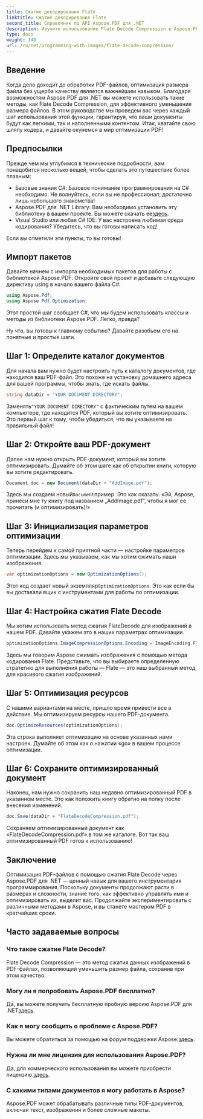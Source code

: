 ```yaml
---
title: Сжатие декодирования Flate
linktitle: Сжатие декодирования Flate
second_title: Справочник по API Aspose.PDF для .NET
description: Изучите использование Flate Decode Compression в Aspose.PDF для .NET. Эффективно оптимизируйте размер файла PDF с помощью этого пошагового руководства.
type: docs
weight: 140
url: /ru/net/programming-with-images/flate-decode-compression/
---
```

## Введение

Когда дело доходит до обработки PDF-файлов, оптимизация размера файла без ущерба качеству является важнейшим навыком. Благодаря возможностям Aspose.PDF для .NET вы можете использовать такие методы, как Flate Decode Compression, для эффективного уменьшения размера файлов. В этом руководстве мы проведем вас через каждый шаг использования этой функции, гарантируя, что ваши документы будут как легкими, так и наполненными контентом. Итак, хватайте свою шляпу кодера, и давайте окунемся в мир оптимизации PDF!

## Предпосылки

Прежде чем мы углубимся в технические подробности, вам понадобится несколько вещей, чтобы сделать это путешествие более плавным:

- Базовые знания C#: Базовое понимание программирования на C# необходимо. Не волнуйтесь, если вы не профессионал; достаточно лишь небольшого знакомства!
-  Aspose.PDF для .NET Library: Вам необходимо установить эту библиотеку в вашем проекте. Вы можете скачать ее[здесь](https://releases.aspose.com/pdf/net/).
- Visual Studio или любая C# IDE: У вас настроена любимая среда кодирования? Убедитесь, что вы готовы написать код!

Если вы отметили эти пункты, то вы готовы!

## Импорт пакетов

Давайте начнем с импорта необходимых пакетов для работы с библиотекой Aspose.PDF. Откройте свой проект и добавьте следующую директиву using в начало вашего файла C#:

```csharp
using Aspose.Pdf;
using Aspose.Pdf.Optimization;
```

Этот простой шаг сообщает C#, что мы будем использовать классы и методы из библиотеки Aspose.PDF. Легко, правда?

Ну что, вы готовы к главному событию? Давайте разобьем его на понятные и простые шаги.

## Шаг 1: Определите каталог документов

Для начала вам нужно будет настроить путь к каталогу документов, где находится ваш PDF-файл. Это похоже на установку домашнего адреса для вашей программы, чтобы знать, где искать файлы.

```csharp
string dataDir = "YOUR DOCUMENT DIRECTORY";
```
 Заменять`"YOUR DOCUMENT DIRECTORY"` с фактическим путем на вашем компьютере, где находится PDF, который вы хотите оптимизировать. Это первый шаг к тому, чтобы убедиться, что вы указываете на правильный файл!

## Шаг 2: Откройте ваш PDF-документ

Далее нам нужно открыть PDF-документ, который вы хотите оптимизировать. Думайте об этом шаге как об открытии книги, которую вы хотите редактировать.

```csharp
Document doc = new Document(dataDir + "AddImage.pdf");
```
 Здесь мы создаем новый`Document`пример. Это как сказать: «Эй, Aspose, принеси мне ту книгу под названием „AddImage.pdf“, чтобы я мог ее прочитать (и оптимизировать)!»

## Шаг 3: Инициализация параметров оптимизации

Теперь перейдем к самой приятной части — настройке параметров оптимизации. Здесь мы указываем, как мы хотим сжимать наши изображения.

```csharp
var optimizationOptions = new OptimizationOptions();
```
 Этот код создает новый экземпляр`OptimizationOptions`. Это как если бы вы доставали ящик с инструментами для работы по оптимизации.

## Шаг 4: Настройка сжатия Flate Decode

Мы хотим использовать метод сжатия FlateDecode для изображений в нашем PDF. Давайте укажем это в наших параметрах оптимизации.

```csharp
optimizationOptions.ImageCompressionOptions.Encoding = ImageEncoding.Flate;
```
Здесь мы говорим Aspose сжимать изображения с помощью метода кодирования Flate. Представьте, что вы выбираете определенную стратегию для выполнения работы — Flate — это наш выбранный метод для красивого сжатия изображений.

## Шаг 5: Оптимизация ресурсов

С нашими вариантами на месте, пришло время привести все в действие. Мы оптимизируем ресурсы нашего PDF-документа.

```csharp
doc.OptimizeResources(optimizationOptions);
```
Эта строка выполняет оптимизацию на основе указанных нами настроек. Думайте об этом как о нажатии «go» в вашем процессе оптимизации.

## Шаг 6: Сохраните оптимизированный документ

Наконец, нам нужно сохранить наш недавно оптимизированный PDF в указанном месте. Это как положить книгу обратно на полку после внесения изменений.

```csharp
doc.Save(dataDir + "FlateDecodeCompression.pdf");
```
Сохраняем оптимизированный документ как «FlateDecodeCompression.pdf» в том же каталоге. Вот так ваш оптимизированный PDF готов к использованию!

## Заключение

Оптимизация PDF-файлов с помощью сжатия Flate Decode через Aspose.PDF для .NET — ценный навык для вашего инструментария программирования. Поскольку документы продолжают расти в размерах и сложности, знание того, как эффективно управлять ими и оптимизировать их, выделит вас. Продолжайте экспериментировать с различными методами в Aspose, и вы станете мастером PDF в кратчайшие сроки.

## Часто задаваемые вопросы

### Что такое сжатие Flate Decode?  
Flate Decode Compression — это метод сжатия данных изображений в PDF-файлах, позволяющий уменьшить размер файла, сохранив при этом качество.

### Могу ли я попробовать Aspose.PDF бесплатно?  
Да, вы можете получить бесплатную пробную версию Aspose.PDF для .NET[здесь](https://releases.aspose.com/).

### Как я могу сообщить о проблеме с Aspose.PDF?  
 Вы можете обратиться за помощью на форум поддержки Aspose.[здесь](https://forum.aspose.com/c/pdf/10).

### Нужна ли мне лицензия для использования Aspose.PDF?  
 Да, для коммерческого использования вы можете приобрести лицензию.[здесь](https://purchase.aspose.com/buy).

### С какими типами документов я могу работать в Aspose?  
Aspose.PDF может обрабатывать различные типы PDF-документов, включая текст, изображения и более сложные макеты.